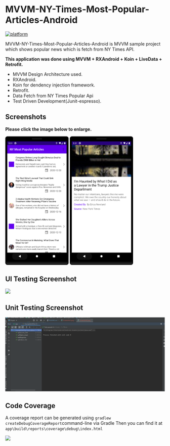 # MVVM-NY-Times-Most-Popular-Articles-Android
[![platform](https://img.shields.io/badge/platform-Android-yellow.svg)](https://www.android.com)


MVVM-NY-Times-Most-Popular-Articles-Android is MVVM sample project which shows popular news which is fetch from NY Times API.

**This application was done using MVVM + RXAndroid + Koin + LiveData + Retrofit.**

- MVVM Design Architecture used.
- RXAndroid.
- Koin for dendency injection framework.
- Retrofit.
- Data Fetch from NY Times Popular Api
- Test Driven Development(Junit-espresso).


## Screenshots

**Please click the image below to enlarge.**


<p>
<img src="Screenshot1.png" width="200"/>
<img src="Screenshot2.png" width="200"/>
</p>



## UI Testing Screenshot


<img src="UITestScreenshot.png"/>



## Unit Testing Screenshot


<img src="Unit_Test_Case.png"/>



## Code Coverage
A coverage report can be generated using `gradlew createDebugCoverageReport`command-line via Gradle
Then you can find it at  `app\build\reports\coverage\debug\index.html`

<img src="CoverageReportScreenshot.png"/>


